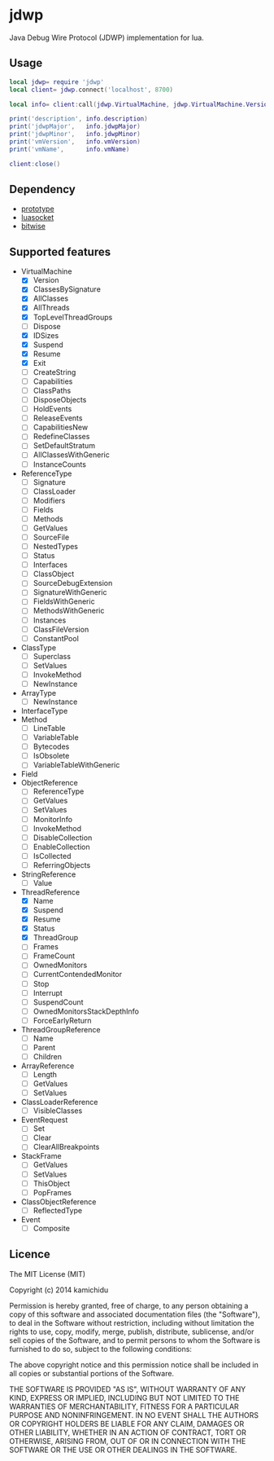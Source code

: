 jdwp
========================================================================================================================
Java Debug Wire Protocol (JDWP) implementation for lua.

Usage
------------------------------------------------------------------------------------------------------------------------
```lua
local jdwp= require 'jdwp'
local client= jdwp.connect('localhost', 8700)

local info= client:call(jdwp.VirtualMachine, jdwp.VirtualMachine.Version)

print('description', info.description)
print('jdwpMajor',   info.jdwpMajor)
print('jdwpMinor',   info.jdwpMinor)
print('vmVersion',   info.vmVersion)
print('vmName',      info.vmName)

client:close()
```

Dependency
------------------------------------------------------------------------------------------------------------------------
* [prototype](https://github.com/siffiejoe/lua-prototype/)
* [luasocket](https://github.com/diegonehab/luasocket/)
* [bitwise](https://github.com/kamichidu/lua-bitwise/)

Supported features
------------------------------------------------------------------------------------------------------------------------
* VirtualMachine
    * [x] Version
    * [x] ClassesBySignature
    * [x] AllClasses
    * [x] AllThreads
    * [x] TopLevelThreadGroups
    * [ ] Dispose
    * [x] IDSizes
    * [x] Suspend
    * [x] Resume
    * [x] Exit
    * [ ] CreateString
    * [ ] Capabilities
    * [ ] ClassPaths
    * [ ] DisposeObjects
    * [ ] HoldEvents
    * [ ] ReleaseEvents
    * [ ] CapabilitiesNew
    * [ ] RedefineClasses
    * [ ] SetDefaultStratum
    * [ ] AllClassesWithGeneric
    * [ ] InstanceCounts
* ReferenceType
    * [ ] Signature
    * [ ] ClassLoader
    * [ ] Modifiers
    * [ ] Fields
    * [ ] Methods
    * [ ] GetValues
    * [ ] SourceFile
    * [ ] NestedTypes
    * [ ] Status
    * [ ] Interfaces
    * [ ] ClassObject
    * [ ] SourceDebugExtension
    * [ ] SignatureWithGeneric
    * [ ] FieldsWithGeneric
    * [ ] MethodsWithGeneric
    * [ ] Instances
    * [ ] ClassFileVersion
    * [ ] ConstantPool
* ClassType
    * [ ] Superclass
    * [ ] SetValues
    * [ ] InvokeMethod
    * [ ] NewInstance
* ArrayType
    * [ ] NewInstance
* InterfaceType
* Method
    * [ ] LineTable
    * [ ] VariableTable
    * [ ] Bytecodes
    * [ ] IsObsolete
    * [ ] VariableTableWithGeneric
* Field
* ObjectReference
    * [ ] ReferenceType
    * [ ] GetValues
    * [ ] SetValues
    * [ ] MonitorInfo
    * [ ] InvokeMethod
    * [ ] DisableCollection
    * [ ] EnableCollection
    * [ ] IsCollected
    * [ ] ReferringObjects
* StringReference
    * [ ] Value
* ThreadReference
    * [x] Name
    * [x] Suspend
    * [x] Resume
    * [x] Status
    * [x] ThreadGroup
    * [ ] Frames
    * [ ] FrameCount
    * [ ] OwnedMonitors
    * [ ] CurrentContendedMonitor
    * [ ] Stop
    * [ ] Interrupt
    * [ ] SuspendCount
    * [ ] OwnedMonitorsStackDepthInfo
    * [ ] ForceEarlyReturn
* ThreadGroupReference
    * [ ] Name
    * [ ] Parent
    * [ ] Children
* ArrayReference
    * [ ] Length
    * [ ] GetValues
    * [ ] SetValues
* ClassLoaderReference
    * [ ] VisibleClasses
* EventRequest
    * [ ] Set
    * [ ] Clear
    * [ ] ClearAllBreakpoints
* StackFrame
    * [ ] GetValues
    * [ ] SetValues
    * [ ] ThisObject
    * [ ] PopFrames
* ClassObjectReference
    * [ ] ReflectedType
* Event
    * [ ] Composite

Licence
------------------------------------------------------------------------------------------------------------------------
The MIT License (MIT)

Copyright (c) 2014 kamichidu

Permission is hereby granted, free of charge, to any person obtaining a copy
of this software and associated documentation files (the "Software"), to deal
in the Software without restriction, including without limitation the rights
to use, copy, modify, merge, publish, distribute, sublicense, and/or sell
copies of the Software, and to permit persons to whom the Software is
furnished to do so, subject to the following conditions:

The above copyright notice and this permission notice shall be included in
all copies or substantial portions of the Software.

THE SOFTWARE IS PROVIDED "AS IS", WITHOUT WARRANTY OF ANY KIND, EXPRESS OR
IMPLIED, INCLUDING BUT NOT LIMITED TO THE WARRANTIES OF MERCHANTABILITY,
FITNESS FOR A PARTICULAR PURPOSE AND NONINFRINGEMENT. IN NO EVENT SHALL THE
AUTHORS OR COPYRIGHT HOLDERS BE LIABLE FOR ANY CLAIM, DAMAGES OR OTHER
LIABILITY, WHETHER IN AN ACTION OF CONTRACT, TORT OR OTHERWISE, ARISING FROM,
OUT OF OR IN CONNECTION WITH THE SOFTWARE OR THE USE OR OTHER DEALINGS IN
THE SOFTWARE.
